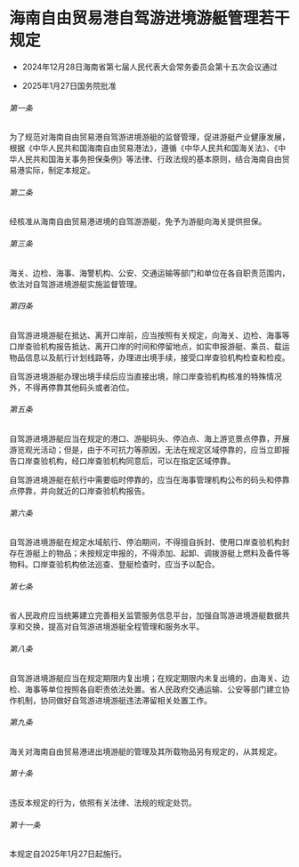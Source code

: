 # 海南自由贸易港自驾游进境游艇管理若干规定

- 2024年12月28日海南省第七届人民代表大会常务委员会第十五次会议通过

- 2025年1月27日国务院批准

<!-- INFO END -->

###### 第一条

为了规范对海南自由贸易港自驾游进境游艇的监督管理，促进游艇产业健康发展，根据《中华人民共和国海南自由贸易港法》，遵循《中华人民共和国海关法》、《中华人民共和国海关事务担保条例》等法律、行政法规的基本原则，结合海南自由贸易港实际，制定本规定。

###### 第二条

经核准从海南自由贸易港进境的自驾游游艇，免予为游艇向海关提供担保。

###### 第三条

海关、边检、海事、海警机构、公安、交通运输等部门和单位在各自职责范围内，依法对自驾游进境游艇实施监督管理。

###### 第四条

自驾游进境游艇在抵达、离开口岸前，应当按照有关规定，向海关、边检、海事等口岸查验机构报告抵达、离开口岸的时间和停留地点，如实申报游艇、乘员、载运物品信息以及航行计划线路等，办理进出境手续，接受口岸查验机构检查和检疫。

自驾游进境游艇办理出境手续后应当直接出境，除口岸查验机构核准的特殊情况外，不得再停靠其他码头或者泊位。

###### 第五条

自驾游进境游艇应当在规定的港口、游艇码头、停泊点、海上游览景点停靠，开展游览观光活动；但是，由于不可抗力等原因，无法在规定区域停靠的，应当立即报告口岸查验机构，经口岸查验机构同意后，可以在指定区域停靠。

自驾游进境游艇在航行中需要临时停靠的，应当在海事管理机构公布的码头和停靠点停靠，并向就近的口岸查验机构报告。

###### 第六条

自驾游进境游艇在规定水域航行、停泊期间，不得擅自拆封、使用口岸查验机构封存在游艇上的物品；未按规定申报的，不得添加、起卸、调拨游艇上燃料及备件等物料。口岸查验机构依法巡查、登艇检查时，应当予以配合。

###### 第七条

省人民政府应当统筹建立完善相关监管服务信息平台，加强自驾游进境游艇数据共享和交换，提高对自驾游进境游艇全程管理和服务水平。

###### 第八条

自驾游进境游艇应当在规定期限内复出境；在规定期限内未复出境的，由海关、边检、海事等单位按照各自职责依法处置。省人民政府交通运输、公安等部门建立协作机制，协同做好自驾游进境游艇违法滞留相关处置工作。

###### 第九条

海关对海南自由贸易港进出境游艇的管理及其所载物品另有规定的，从其规定。

###### 第十条

违反本规定的行为，依照有关法律、法规的规定处罚。

###### 第十一条

本规定自2025年1月27日起施行。
